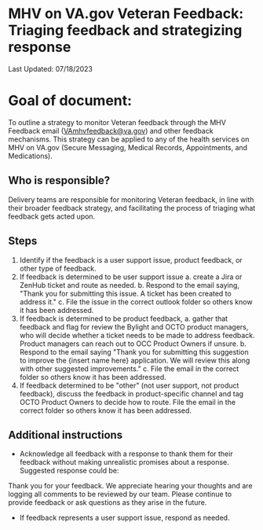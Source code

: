 # MHV on VA.gov Veteran Feedback: Triaging feedback and strategizing response
Last Updated: 07/18/2023

# Goal of document: 
To outline a strategy to monitor Veteran feedback through the MHV Feedback email (VAmhvfeedback@va.gov) and other feedback mechanisms. This strategy can be applied to any of the health services on MHV on VA.gov (Secure Messaging, Medical Records, Appointments, and Medications). 

## Who is responsible? 
Delivery teams are responsible for monitoring Veteran feedback, in line with their broader feedback strategy, and facilitating the process of triaging what feedback gets acted upon. 

## Steps 
1. Identify if the feedback is a user support issue, product feedback, or other type of feedback.
2. If feedback is determined to be user support issue
  a. create a Jira or ZenHub ticket and route as needed.
  b. Respond to the email saying, "Thank you for submitting this issue. A ticket has been created to address it."
  c. File the issue in the correct outlook folder so others know it has been addressed. 
3. If feedback is determined to be product feedback,
  a. gather that feedback and flag for review the Bylight and OCTO product managers, who will decide whether a ticket needs to be made to address feedback. Product managers can reach out to OCC Product Owners if unsure.
  b. Respond to the email saying "Thank you for submitting this suggestion to improve the {insert name here} application. We will review this along with other suggested improvements."
  c. File the email in the correct folder so others know it has been addressed. 
5. If feedback determined to be "other" (not user support, not product feedback), discuss the feedback in product-specific channel and tag OCTO Product Owners to decide how to route. File the email in the correct folder so others know it has been addressed.

## Additional instructions
- Acknowledge all feedback with a response to thank them for their feedback without making unrealistic promises about a response. Suggested response could be: 

Thank you for your feedback. We appreciate hearing your thoughts and are logging all comments to be reviewed by our team. Please continue to provide feedback or ask questions as they arise in the future. 

- If feedback represents a user support issue, respond as needed. 

